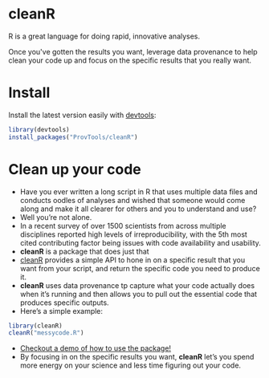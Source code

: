 # cleanR

R is a great language for doing rapid, innovative analyses. 

Once you've gotten the results you want, leverage data provenance to
help clean your code up and focus on the specific results that you
really want.

Install
=======

Install the latest version easily with [devtools](https://github.com/hadley/devtools):

```R
library(devtools)
install_packages("ProvTools/cleanR")
```

Clean up your code
==================

- Have you ever written a long script in R that uses multiple data
  files and conducts oodles of analyses and wished that someone would
  come along and make it all clearer for others and you to understand
  and use?
- Well you’re not alone. 
- In a recent survey of over 1500 scientists from across multiple
  disciplines reported high levels of irreproducibility, with the 5th
  most cited contributing factor being issues with code availability
  and usability.
- **cleanR** is a package that does just that
- [cleanR](https://github.com/ProvTools/cleanR) provides a simple API to
hone in on a specific result that you want from your script, and
return the specific code you need to produce it.
- **cleanR** uses data provenance tp capture what your code actually
  does when it’s running and then allows you to pull out the essential
  code that produces specific outputs.
- Here’s a simple example:
```R
library(cleanR)
cleanR("messycode.R")
```
- [Checkout a demo of how to use the package!](http://tinyurl.com/ProvTools-cleanR)
- By focusing in on the specific results you want, **cleanR** let’s
  you spend more energy on your science and less time figuring out
  your code.




